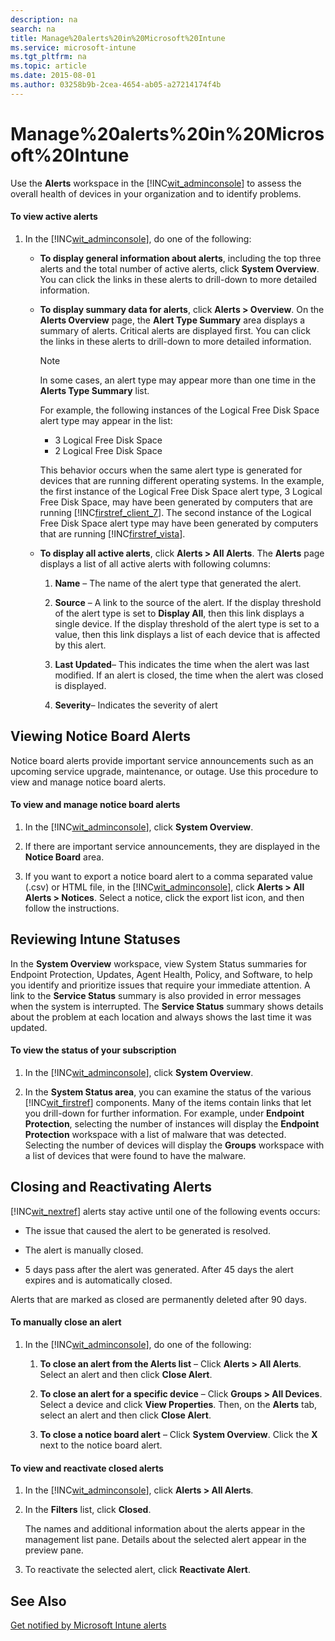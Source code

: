 ```yaml
---
description: na
search: na
title: Manage%20alerts%20in%20Microsoft%20Intune
ms.service: microsoft-intune
ms.tgt_pltfrm: na
ms.topic: article
ms.date: 2015-08-01
ms.author: 03258b9b-2cea-4654-ab05-a27214174f4b
---
```

# Manage%20alerts%20in%20Microsoft%20Intune
Use the **Alerts** workspace in the [!INC[wit_adminconsole](../Token/wit_adminconsole_md.md)] to assess the overall health of devices in your organization and to identify problems.

#### To view active alerts

1. In the [!INC[wit_adminconsole](../Token/wit_adminconsole_md.md)], do one of the following:

   - **To display general information about alerts**, including the top three alerts and the total number of active alerts, click **System Overview**. You can click the links in these alerts to drill-down to more detailed information.

   - **To display summary data for alerts**, click **Alerts &gt; Overview**. On the **Alerts Overview** page, the **Alert Type Summary** area displays a summary of alerts. Critical alerts are displayed first. You can click the links in these alerts to drill-down to more detailed information.

      > [!NOTE]
      > In some cases, an alert type may appear more than one time in the **Alerts Type Summary** list.
      > 
      > For example, the following instances of the Logical Free Disk Space alert type may appear in the list:
      > 
      > - 3 Logical Free Disk Space
      > - 2 Logical Free Disk Space
      > 
      > This behavior occurs when the same alert type is generated for devices that are running different operating systems. In the example, the first instance of the Logical Free Disk Space alert type, 3 Logical Free Disk Space, may have been generated by computers that are running [!INC[firstref_client_7](../Token/firstref_client_7_md.md)]. The second instance of the Logical Free Disk Space alert type may have been generated by computers that are running [!INC[firstref_vista](../Token/firstref_vista_md.md)].

   - **To display all active alerts**, click **Alerts &gt; All Alerts**. The **Alerts** page displays a list of all active alerts with following columns:

      1. **Name** – The name of the alert type that generated the alert.

      2. **Source** – A link to the source of the alert. If the display threshold of the alert type is set to **Display All**, then this link displays a single device. If the display threshold of the alert type is set to a value, then this link displays a list of each device that is affected by this alert.

      3. **Last Updated**– This indicates the time when the alert was last modified. If an alert is closed, the time when the alert was closed is displayed.

      4. **Severity**– Indicates the severity of alert

## Viewing Notice Board Alerts
Notice board alerts provide important service announcements such as an upcoming service upgrade, maintenance, or outage. Use this procedure to view and manage notice board alerts.

#### To view and manage notice board alerts

1. In the [!INC[wit_adminconsole](../Token/wit_adminconsole_md.md)], click **System Overview**.

2. If there are important service announcements, they are displayed in the **Notice Board** area.

3. If you want to export a notice board alert to a comma separated value (.csv) or HTML file, in the [!INC[wit_adminconsole](../Token/wit_adminconsole_md.md)], click **Alerts &gt; All Alerts &gt; Notices**. Select a notice, click the export list icon, and then follow the instructions.

## Reviewing Intune Statuses
In the **System Overview** workspace, view System Status summaries for Endpoint Protection, Updates, Agent Health, Policy, and Software, to help you identify and prioritize issues that require your immediate attention. A link to the **Service Status** summary is also provided in error messages when the system is interrupted. The **Service Status** summary shows details about the problem at each location and always shows the last time it was updated.

#### To view the status of your subscription

1. In the [!INC[wit_adminconsole](../Token/wit_adminconsole_md.md)], click **System Overview**.

2. In the **System Status area**, you can examine the status of the various [!INC[wit_firstref](../Token/wit_firstref_md.md)] components. Many of the items contain links that let you drill-down for further information. For example, under **Endpoint Protection**, selecting the number of instances will display the **Endpoint Protection** workspace with a list of malware that was detected. Selecting the number of devices will display the **Groups** workspace with a list of devices that were found to have the malware.

## Closing and Reactivating Alerts
[!INC[wit_nextref](../Token/wit_nextref_md.md)] alerts stay active until one of the following events occurs:

- The issue that caused the alert to be generated is resolved.

- The alert is manually closed.

- 5 days pass after the alert was generated. After 45 days the alert expires and is automatically closed.

Alerts that are marked as closed are permanently deleted after 90 days.

#### To manually close an alert

1. In the [!INC[wit_adminconsole](../Token/wit_adminconsole_md.md)], do one of the following:

   1. **To close an alert from the Alerts list** – Click **Alerts &gt; All Alerts**. Select an alert and then click **Close Alert**.

   2. **To close an alert for a specific device** – Click **Groups &gt; All Devices**. Select a device and click **View Properties**. Then, on the **Alerts** tab, select an alert and then click **Close Alert**.

   3. **To close a notice board alert** – Click **System Overview**. Click the **X** next to the notice board alert.

#### To view and reactivate closed alerts

1. In the [!INC[wit_adminconsole](../Token/wit_adminconsole_md.md)], click **Alerts &gt; All Alerts**.

2. In the **Filters** list, click **Closed**.

   The names and additional information about the alerts appear in the management list pane. Details about the selected alert appear in the preview pane.

3. To reactivate the selected alert, click **Reactivate Alert**.

## See Also
[Get notified by Microsoft Intune alerts](../Topic/Get_notified_by_Microsoft_Intune_alerts.md)


